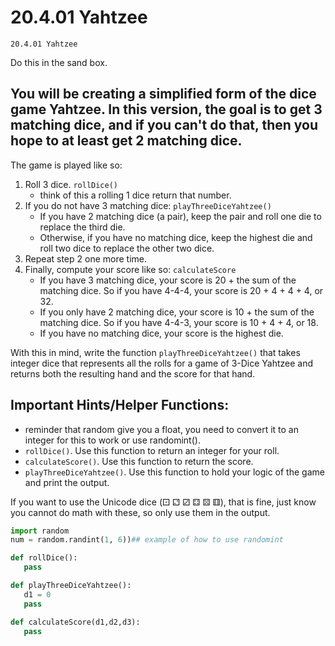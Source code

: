 # 20.4.01 Yahtzee
```
20.4.01 Yahtzee
```
Do this in the sand box. 

You will be creating a simplified form of the dice game Yahtzee. In this version, the goal is to get 3 matching dice, and if you can't do that, then you hope to at least get 2 matching dice.
---
The game is played like so:

1. Roll 3 dice. `rollDice()`
   - think of this a rolling 1 dice return that number. 
2. If you do not have 3 matching dice: `playThreeDiceYahtzee()`
   - If you have 2 matching dice (a pair), keep the pair and roll one die to replace the third die.
   - Otherwise, if you have no matching dice, keep the highest die and roll two dice to replace the other two dice.
3. Repeat step 2 one more time.
4. Finally, compute your score like so: `calculateScore`
   - If you have 3 matching dice, your score is 20 + the sum of the matching dice. So if you have 4-4-4, your score is 20 + 4 + 4 + 4, or 32.
   - If you only have 2 matching dice, your score is 10 + the sum of the matching dice. So if you have 4-4-3, your score is 10 + 4 + 4, or 18.
   - If you have no matching dice, your score is the highest die.

With this in mind, write the function `playThreeDiceYahtzee()` that takes integer dice that represents all the rolls for a game of 3-Dice Yahtzee and returns both the resulting hand and the score for that hand.

## Important Hints/Helper Functions:
- reminder that random give you a float, you need to convert it to an integer for this to work or use randomint(). 
- `rollDice()`. Use this function to return an integer for your roll.
- `calculateScore()`. Use this function to return the score.
- `playThreeDiceYahtzee()`. Use this function to hold your logic of the game and print the output.

If you want to use the Unicode dice (⚀ ⚁ ⚂ ⚃ ⚄ ⚅), that is fine, just know you cannot do math with these, so only use them in the output.


```python
import random
num = random.randint(1, 6))## example of how to use randomint

def rollDice():
   pass

def playThreeDiceYahtzee():
   d1 = 0
   pass

def calculateScore(d1,d2,d3):
   pass

```
